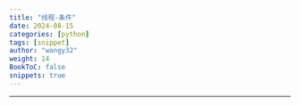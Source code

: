 ```yaml
---
title: "线程-条件"
date: 2024-08-15
categories: [python]
tags: [snippet]
author: "wangy32"
weight: 14
BookToC: false
snippets: true
---
```


---
